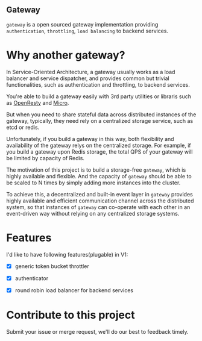 Gateway
--------

`gateway` is a open sourced gateway implementation providing
`authentication`, `throttling`, `load balancing` to backend services.

# Why another gateway?

In Service-Oriented Architecture, a gateway usually works as a load balancer
and service dispatcher, and provides common but trivial functionalities,
such as authentication and throttling, to backend services.

You're able to build a gateway easily with 3rd party utilities or libraris
such as [OpenResty](https://openresty.org/en/) and [Micro](https://github.com/micro/micro).

But when you need to share stateful data
across distributed instances of the gateway, typically,
they need rely on a centralized storage service, such as etcd or redis.

Unfortunately, if you build a gateway in this way,
both flexibility and availability of the gateway relys on the centralized storage.
For example, if you build a gateway upon Redis storage,
the total QPS of your gateway will be limited by capacity of Redis.

The motivation of this project is to build a storage-free `gateway`,
which is highly available and flexible.
And the capacity of `gateway` should be able to be scaled to N times by
simply adding more instances into the cluster.

To achieve this, a decentralized and built-in event layer in `gateway` provides
highly available and efficient communication channel across the distributed system,
so that instances of `gateway` can co-operate with each other in an event-driven
way without relying on any centralized storage systems.

# Features

I'd like to have following features(plugable) in V1:

- [x] generic token bucket throttler

- [x] authenticator

- [x] round robin load balancer for backend services


# Contribute to this project

Submit your issue or merge request, we'll do our best to feedback timely.

